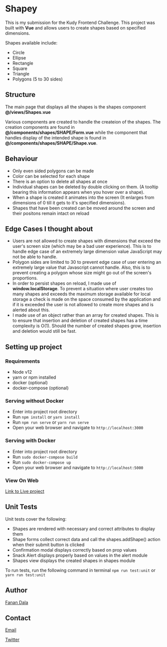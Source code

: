 # Shapey
This is my submission for the Kudy Frontend Challenge. This project was built with **Vue** and allows users to create shapes based on specified dimensions.

Shapes available include: 
- Circle
- Ellipse
- Rectangle
- Square
- Triangle
- Polygons (5 to 30 sides)

## Structure
The main page that displays all the shapes is the shapes component **@/views/Shapes.vue**

Various components are created to handle the createion of the shapes. The creation components are found in **@/components/shapes/SHAPE/Form.vue** while the component that handles display of the intended shape is found in  **@/components/shapes/SHAPE/Shape.vue**.

## Behaviour
- Only even sided polygons can be made
- Color can be selected for each shape
- There is an option to delete all shapes at once
- Individual shapes can be deleted by double clicking on them. (A tooltip bearing this information appears when you hover over a shape).
- When a shape is created it animates into the screen (It enlarges from dimensions of 0 till it gets to it's specified dimensions).
- Shapes that have been created can be moved around the screen and their positons remain intact on reload

## Edge Cases I thought about
- Users are not allowed to create shapes with dimensions that exceed the user's screen size (which may be a bad user experience). This is to handle edge case of an extremely large dimension value JavaScript may not be able to handle.
- Polygon sides are limited to 30 to prevent edge case of user entering an extremely large value that Javascript cannot handle. Also, this is to prevent creating a polygon whose size might go out of the screen's proportions.
- In order to persist shapes on reload, I made use of **window.localStorage**. To prevent a situation where user creates too many shapes and exceeds the maximum storage available for local storage a check is made on the space consumed by the application and if it is exceeded the user is not allowed to create more shapes and is alerted about this.
- I made use of an object rather than an array for created shapes. This is to ensure that insertion and deletion of created shapes has a time complexity is O(1). Should the number of created shapes grow, insertion and deletion would still be fast.

## Setting up project
### Requirements
- Node v12
- yarn or npm installed
- docker (optional)
- docker-compose (optional)

### Serving without Docker
- Enter into project root directory
- Run `npm install` or `yarn install`
- Run `npm run serve` or `yarn run serve`
- Open your web browser and navigate to `http://localhost:3000`

### Serving with Docker
- Enter into project root directory
- Run `sudo docker-compose build`
- Run `sudo docker-compose up`
- Open your web browser and navigate to `http://localhost:5000`

### View On Web
[Link to Live project](https://the-fanan.github.io/kudy-challenge-bundled/)

## Unit Tests
Unit tests cover the following:
- Shapes are rendered with necessary and correct attributes to display them
- Shape forms collect correct data and call the shapes.addShape() action when their submit button is clicked
- Confirmation modal displays correctly based on prop values
- Snack Alert displays properly based on values in the alert module
- Shapes view displays the created shapes in shapes module

To run tests, run the following command in terminal `npm run test:unit` or `yarn run test:unit`

## Author
[Fanan Dala](https://fanandala.com)

## Contact
[Email](mailto:fanan.dala@yahoo.com)

[Twitter](https://twitter.com/the_cocoreidh)